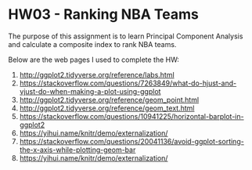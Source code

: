 # HW03 - Ranking NBA Teams

The purpose of this assignment is to learn Principal Component
Analysis and calculate a composite index to rank NBA teams.

Below are the web pages I used to complete the HW:

1. http://ggplot2.tidyverse.org/reference/labs.html
2. https://stackoverflow.com/questions/7263849/what-do-hjust-and-vjust-do-when-making-a-plot-using-ggplot
3. http://ggplot2.tidyverse.org/reference/geom_point.html
4. http://ggplot2.tidyverse.org/reference/geom_text.html
5. https://stackoverflow.com/questions/10941225/horizontal-barplot-in-ggplot2
6. https://yihui.name/knitr/demo/externalization/
7. https://stackoverflow.com/questions/20041136/avoid-ggplot-sorting-the-x-axis-while-plotting-geom-bar
8. https://yihui.name/knitr/demo/externalization/ 
